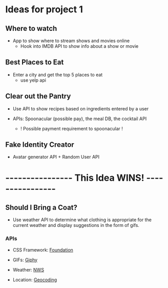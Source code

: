# Ideas for project 1

## Where to watch
- App to show where to stream shows and movies online 
    - Hook into IMDB API to show info about a show or movie

## Best Places to Eat
- Enter a city and get the top 5 places to eat
    - use yelp api

## Clear out the Pantry
- Use API to show recipes based on ingredients entered by a user
- APIs:  Spoonacular (possible pay), the meal DB, the cocktail API

    - ! Possible payment requirement to spoonacular !

## Fake Identity Creator
- Avatar generator API + Random User API

# ---------------- This Idea WINS! ----------------

## Should I Bring a Coat?
- Use weather API to determine what clothing is appropriate for the current weather and display suggestions in the form of gifs.

### APIs
- CSS Framework: [Foundation](https://get.foundation/sites/getting-started.html)

- GIFs: [Giphy](https://rapidapi.com/giphy/api/giphy)
- Weather: [NWS](https://rapidapi.com/theapiguy/api/national-weather-service/)
- Location: [Geocoding](https://openweathermap.org/api/geocoding-api)